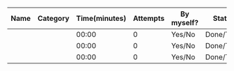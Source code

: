 # []()

| Name | Category | Time(minutes) | Attempts | By myself? | Status |
|  --- |   ---    |      ---      |   ---    |     ---     |  ---   |
|[]()|<kbd></kbd> <kbd></kbd>|00:00|0|Yes/No|Done/ToDo|
|[]()|<kbd></kbd> <kbd></kbd>|00:00|0|Yes/No|Done/ToDo|
|[]()|<kbd></kbd> <kbd></kbd>|00:00|0|Yes/No|Done/ToDo|